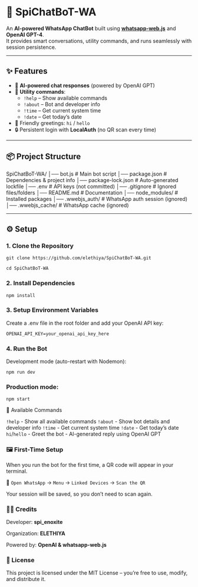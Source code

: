 # 🤖 SpiChatBoT-WA  

An **AI-powered WhatsApp ChatBot** built using **[whatsapp-web.js](https://github.com/pedroslopez/whatsapp-web.js)** and **OpenAI GPT-4**.  
It provides smart conversations, utility commands, and runs seamlessly with session persistence.  

---

## ✨ Features  

- 💬 **AI-powered chat responses** (powered by OpenAI GPT)  
- 📖 **Utility commands**:
  - `!help` – Show available commands  
  - `!about` – Bot and developer info  
  - `!time` – Get current system time  
  - `!date` – Get today’s date  
- 👋 Friendly greetings: `hi` / `hello`  
- 🔒 Persistent login with **LocalAuth** (no QR scan every time)  

---

## 📦 Project Structure  

SpiChatBoT-WA/
│── bot.js # Main bot script
│── package.json # Dependencies & project info
│── package-lock.json # Auto-generated lockfile
│── .env # API keys (not committed)
│── .gitignore # Ignored files/folders
│── README.md # Documentation
│── node_modules/ # Installed packages
│── .wwebjs_auth/ # WhatsApp auth session (ignored)
│── .wwebjs_cache/ # WhatsApp cache (ignored)


---

## ⚙️ Setup  

### 1. Clone the Repository  
```
git clone https://github.com/elethiya/SpiChatBoT-WA.git
```
```
cd SpiChatBoT-WA
````

### 2. Install Dependencies
```
npm install
```

### 3. Setup Environment Variables
Create a .env file in the root folder and add your OpenAI API key:
```
OPENAI_API_KEY=your_openai_api_key_here
```

### 4. Run the Bot
Development mode (auto-restart with Nodemon):
```
npm run dev
```

### Production mode:
```
npm start
```

📖 Available Commands

`!help`   - Show all available commands
`!about`  - Show bot details and developer info
`!time`   - Get current system time
`!date`   - Get today’s date
`hi`/`hello` - Greet the bot
<any text> - AI-generated reply using OpenAI GPT

### 🖼️ First-Time Setup

When you run the bot for the first time, a QR code will appear in your terminal.

📲 `Open WhatsApp` → `Menu` → `Linked Devices` → `Scan the QR`

Your session will be saved, so you don’t need to scan again.

### 👨‍💻 Credits
Developer: **spi_enoxite**

Organization: **ELETHIYA**

Powered by: **OpenAI & whatsapp-web.js**

### 📜 License
This project is licensed under the MIT License – you’re free to use, modify, and distribute it.
